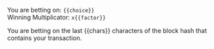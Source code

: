 You are betting on: `{{choice}}`  
Winning Multiplicator: `x{{factor}}`

You are betting on the last {{chars}} characters of the block hash that contains your transaction.
